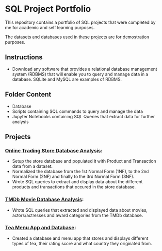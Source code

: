 # SQL Project Portfolio
This repository contains a portfolio of SQL projects that were completed by me for academic and self learning purposes. 

The datasets and databases used in these projects are for demostration purposes.

## Instructions
- Download any software that provides a relational database management system (RDBMS) that will enable you to query and manage data in a database. SQLite and MySQL are examples of RDBMS.

## Folder Content
- Database
- Scripts containing SQL commands to query and manage the data
- Jupyter Notebooks containing SQL Queries that extract data for further analysis


## Projects

### [Online Trading Store Database Analysis](https://github.com/Seni88/SQL_Project_Portfolio/tree/main/Online%20Trading%20Store%20Database%20Analysis):
- Setup the store database and populated it with Product and Transaction data from a dataset.
- Normalized the database from the 1st Normal Form (1NF), to the 2nd Normal Form (2NF) and finally to the 3rd Normal Form (3NF).
- Wrote SQL queries to extract and display data about the different products and transactions that occured in the store database.
    

### [TMDb Movie Database Analysis](https://github.com/Seni88/SQL_Project_Portfolio/tree/main/TMDb%20Movie%20Database%20Analysis):
- Wrote SQL queries that extracted and displayed data about movies, actors/actresses and award categories from the TMDb database. 

### [Tea Menu App and Database](https://github.com/Seni88/SQL_Project_Portfolio/tree/main/Tea%20Menu%20App%20and%20Database):
- Created a database and menu app that stores and displays different types of tea, their rating score and what country they originated from.
